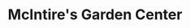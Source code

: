 ---
title: "McIntire's Garden Center"
url: /georgetown/mcintires-garden-center/
shop: Garten-Center
---
